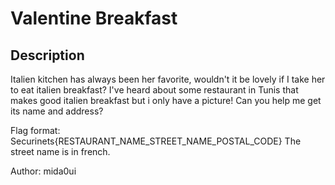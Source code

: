# Valentine Breakfast

## Description
Italien kitchen has always been her favorite, wouldn't it be lovely if I take her to eat italien breakfast?
I've heard about some restaurant in Tunis that makes good italien breakfast but i only have a picture! 
Can you help me get its name and address?

Flag format: Securinets{RESTAURANT_NAME_STREET_NAME_POSTAL_CODE}
The street name is in french.


Author: mida0ui